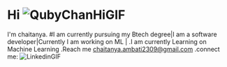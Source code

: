 # Hi ![QubyChanHiGIF](https://user-images.githubusercontent.com/83417179/225971133-3183c6ae-9b5c-4553-8410-b83b5737d7d2.gif)
I'm chaitanya.
#I am currently pursuing my Btech degree|I am a software developer|Currently I am working on ML | 
.I am currently Learning on Machine Learning
.Reach me chaitanya.ambati2309@gmail.com
.connect me:
![LinkedinGIF](https://user-images.githubusercontent.com/83417179/225975974-88e85c86-d4aa-455d-abb0-649d0b66979e.gif)






